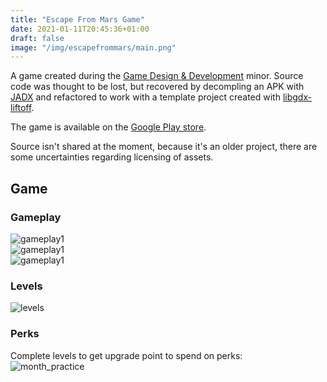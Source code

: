 ```yaml
---
title: "Escape From Mars Game"
date: 2021-01-11T20:45:36+01:00
draft: false
image: "/img/escapefrommars/main.png"
---
```

<!--more-->
A game created during the [Game Design & Development](https://cmgt.hr.nl/informatie/minor-game-design-and-development) minor.
Source code was thought to be lost, but recovered by decompling an APK with [JADX](https://github.com/skylot/jadx) and refactored to work with a template project created with [libgdx-liftoff](https://github.com/tommyettinger/gdx-liftoff).

The game is available on the [Google Play store](https://play.google.com/store/apps/details?id=net.broodjeaap.escapefrommars).

Source isn't shared at the moment, because it's an older project, there are some uncertainties regarding licensing of assets.

## Game

### Gameplay
![gameplay1](/img/escapefrommars/gameplay1.png)  
![gameplay1](/img/escapefrommars/gameplay2.png)  
![gameplay1](/img/escapefrommars/win.png)
### Levels
![levels](/img/escapefrommars/levels.png)
### Perks
Complete levels to get upgrade point to spend on perks:  
![month_practice](/img/escapefrommars/perks.png)